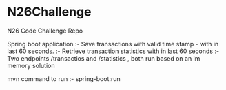 # N26Challenge
N26 Code Challenge Repo


Spring boot application 
	:- Save transactions with valid time stamp - with in last 60 seconds. 
	:- Retrieve transaction statistics with in last 60 seconds 
	:- Two endpoints /transactios and /statistics , both run based on an im memory solution

mvn command to run :-   spring-boot:run
